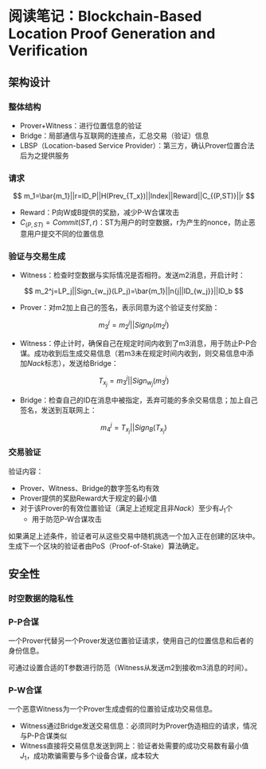 # 阅读笔记：Blockchain-Based Location Proof Generation and Verification

## 架构设计

### 整体结构

- Prover+Witness：进行位置信息的验证
- Bridge：局部通信与互联网的连接点，汇总交易（验证）信息
- LBSP（Location-based Service Provider）：第三方，确认Prover位置合法后为之提供服务

### 请求

$$
m_1=\bar{m_1}||r=ID_P||H(Prev_{T_x})||Index||Reward||C_{(P,ST)}||r
$$

- Reward：P向W或B提供的奖励，减少P-W合谋攻击
- $C_{(P,ST)}=Commit(ST,r)$：ST为用户的时空数据，r为产生的nonce，防止恶意用户提交不同的位置信息

### 验证与交易生成

- Witness：检查时空数据与实际情况是否相符。发送m2消息，开启计时：

$$
m_2^j=LP_j||Sign_{w_j}(LP_j)=\bar{m_1}||n{j||ID_{w_j}}||ID_b
$$

- Prover：对m2加上自己的签名，表示同意为这个验证支付奖励：

$$
m_3^j=m_2^j||Sign_{P}(m_2^j)
$$

- Witness：停止计时，确保自己在规定时间内收到了m3消息，用于防止P-P合谋。成功收到后生成交易信息（若m3未在规定时间内收到，则交易信息中添加$Nack$标志），发送给Bridge：

$$
T_{x_j}=m_3^j||Sign_{w_j}(m_3^j)
$$

- Bridge：检查自己的ID在消息中被指定，丢弃可能的多余交易信息；加上自己签名，发送到互联网上：

$$
m_4^j=T_{x_j}||Sign_{B}(T_{x_j})
$$

### 交易验证

验证内容：

- Prover、Witness、Bridge的数字签名均有效
- Prover提供的奖励Reward大于规定的最小值
- 对于该Prover的有效位置验证（满足上述规定且非$Nack$）至少有$J_1$个
  - 用于防范P-W合谋攻击

如果满足上述条件，验证者可从这些交易中随机挑选一个加入正在创建的区块中。生成下一个区块的验证者由PoS（Proof-of-Stake）算法确定。



## 安全性

### 时空数据的隐私性

### P-P合谋

一个Prover代替另一个Prover发送位置验证请求，使用自己的位置信息和后者的身份信息。

可通过设置合适的T参数进行防范（Witness从发送m2到接收m3消息的时间）。

### P-W合谋

一个恶意Witness为一个Prover生成虚假的位置验证成功交易信息。

- Witness通过Bridge发送交易信息：必须同时为Prover伪造相应的请求，情况与P-P合谋类似
- Witness直接将交易信息发送到网上：验证者处需要的成功交易数有最小值$J_1$，成功欺骗需要与多个设备合谋，成本较大